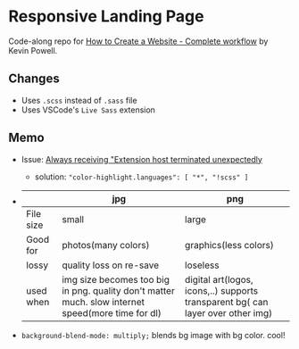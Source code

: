 # Responsive Landing Page

Code-along repo for [How to Create a Website - Complete workflow](https://youtu.be/aEUkm1as3KE) by Kevin Powell.

## Changes

- Uses `.scss` instead of `.sass` file
- Uses VSCode's `Live Sass` extension

## Memo

- Issue: [Always receiving "Extension host terminated unexpectedly](https://github.com/ritwickdey/vscode-live-sass-compiler/issues/112)
  - solution: `"color-highlight.languages": [ "*", "!scss" ]`
- |           | jpg                                                                                               | png                                                                             |
  | --------- | ------------------------------------------------------------------------------------------------- | ------------------------------------------------------------------------------- |
  | File size | small                                                                                             | large                                                                           |
  | Good for  | photos(many colors)                                                                               | graphics(less colors)                                                           |
  | lossy     | quality loss on re-save                                                                           | loseless                                                                        |
  | used when | img size becomes too big in png. quality don't matter much. slow internet speed(more time for dl) | digital art(logos, icons,..) supports transparent bg( can layer over other img) |

- `background-blend-mode: multiply;` blends bg image with bg color. cool!
